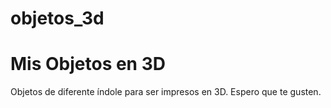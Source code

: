 # objetos_3d
Mis Objetos en 3D
=================

Objetos de diferente índole para ser impresos en 3D. Espero que te gusten.
